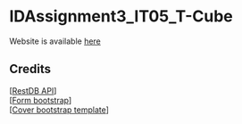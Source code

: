 # IDAssignment3_IT05_T-Cube
Website is available [here](https://triciachenting.github.io/IDAssignment3_IT05_T-Cube/html/index.html)  
## Credits
[[RestDB API](https://restdb.io/)]  
[[Form bootstrap](https://getbootstrap.com/docs/4.0/examples/floating-labels/)]  
[[Cover bootstrap template](https://getbootstrap.com/docs/4.0/examples/cover/)]
